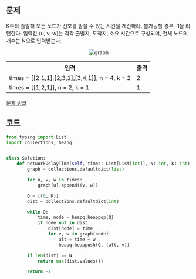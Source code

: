 ## 문제

K부터 출발해 모든 노드가 신호를 받을 수 있는 시간을 계산하라. 불가능할 경우 -1을 리턴한다. 입력값 (u, v, w)는 각각 출발지, 도착지, 소요 시간으로 구성되며, 전체 노드의 개수는 N으로 입력받는다. 


<p align="center">
<img src="https://assets.leetcode.com/uploads/2019/05/23/931_example_1.png" alt="graph">
</p>

 <table>
	<th>입력</th>
	<th>출력</th>
	<tr><!-- 첫번째 줄 시작 -->
	    <td>times = [[2,1,1],[2,3,1],[3,4,1]], n = 4, k = 2</td>
	    <td>2</td>
	</tr><!-- 첫번째 줄 끝 -->
	<tr><!-- 두번째 줄 시작 -->
	    <td>times = [[1,2,1]], n = 2, k = 1</td>
	    <td>1</td>
	</tr><!-- 두번째 줄 끝 -->
    </table>

<a href="https://leetcode.com/problems/network-delay-time/" target="_blank">문제 링크</a>

## 코드

```python
from typing import List
import collections, heapq


class Solution:
    def networkDelayTime(self, times: List[List[int]], N: int, K: int) -> int:
        graph = collections.defaultdict(list)

        for u, v, w in times:
            graph[u].append((v, w))

        Q = [(0, K)]
        dist = collections.defaultdict(int)

        while Q:
            time, node = heapq.heappop(Q)
            if node not in dist:
                dist[node] = time
                for v, w in graph[node]:
                    alt = time + w
                    heapq.heappush(Q, (alt, v))

        if len(dist) == N:
            return max(dist.values())

        return -1

```